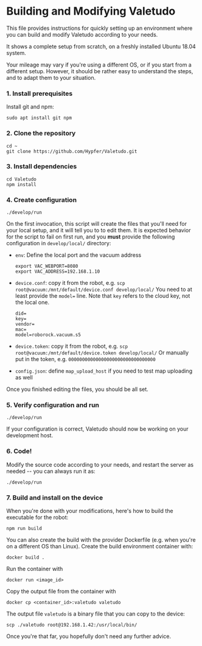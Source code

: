 # Building and Modifying Valetudo

This file provides instructions for quickly setting up an environment where you can build
and modify Valetudo according to your needs.

It shows a complete setup from scratch, on a freshly installed Ubuntu 18.04 system.

Your mileage may vary if you're using a different OS, or if you start from a different setup.
However, it should be rather easy to understand the steps, and to adapt them to your situation.

### 1. Install prerequisites

Install git and npm:

`sudo apt install git npm`

### 2. Clone the repository

```
cd ~
git clone https://github.com/Hypfer/Valetudo.git
```

### 3. Install dependencies

```
cd Valetudo
npm install
```

### 4. Create configuration

```
./develop/run
```

On the first invocation, this script will create the files that you'll need for your local setup, and
it will tell you to to edit them. It is expected behavior for the script to fail on first run, and
you **must** provide the following configuration in `develop/local/` directory:

* `env`: Define the local port and the vacuum address
  ```
  export VAC_WEBPORT=8080
  export VAC_ADDRESS=192.168.1.10
  ```

* `device.conf`: copy it from the robot, e.g. `scp root@vacuum:/mnt/default/device.conf develop/local/`
  You need to at least provide the `model=` line. Note that `key` refers to the cloud key, not the local one.
  ```
  did=
  key=
  vendor=
  mac=
  model=roborock.vacuum.s5
  ```

* `device.token`: copy it from the robot, e.g. `scp root@vacuum:/mnt/default/device.token develop/local/`
  Or manually put in the token, e.g. `00000000000000000000000000000000`

* `config.json`: define `map_upload_host` if you need to test map uploading as well

Once you finished editing the files, you should be all set.

### 5. Verify configuration and run
```
./develop/run
```

If your configuration is correct, Valetudo should now be working on your development host.

### 6. Code!

Modify the source code according to your needs, and restart the server as needed -- you can always run it as:

```
./develop/run
```

### 7. Build and install on the device

When you're done with your modifications, here's how to build the executable for the robot:

```
npm run build
```

You can also create the build with the provider Dockerfile (e.g. when you're on a different OS than Linux). Create the build environment container with:
```
docker build .
```

Run the container with
```
docker run <image_id>
```

Copy the output file from the container with
```
docker cp <container_id>:valetudo valetudo
```

The output file `valetudo` is a binary file that you can copy to the device:

```
scp ./valetudo root@192.168.1.42:/usr/local/bin/
```

Once you're that far, you hopefully don't need any further advice.

